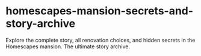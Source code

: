 # homescapes-mansion-secrets-and-story-archive
Explore the complete story, all renovation choices, and hidden secrets in the Homescapes mansion. The ultimate story archive.
